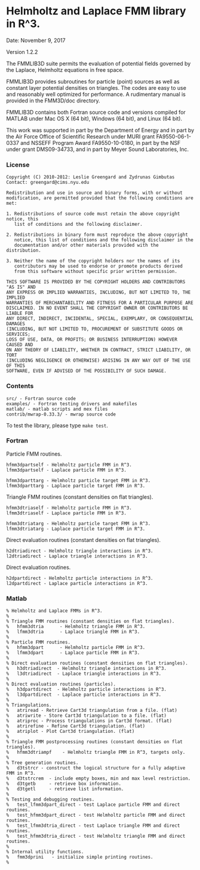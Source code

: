 # Helmholtz and Laplace FMM library in R^3.

Date: November 9, 2017

Version 1.2.2

The FMMLIB3D suite permits the evaluation of potential fields governed
by the Laplace, Helmholtz equations in free space.

FMMLIB3D provides subroutines for particle (point) sources as well as
constant layer potential densities on triangles. The codes are easy to
use and reasonably well optimized for performance. A rudimentary
manual is provided in the FMM3D/doc directory.

FMMLIB3D contains both Fortran source code and versions compiled for
MATLAB under Mac OS X (64 bit), Windows (64 bit), and Linux (64 bit).

This work was supported in part by the Department of Energy and in
part by the Air Force Office of Scientific Research under MURI grant
FA9550-06-1-0337 and NSSEFF Program Award FA9550-10-0180, in part by
the NSF under grant DMS09-34733, and in part by Meyer Sound
Laboratories, Inc.


### License

```
Copyright (C) 2010-2012: Leslie Greengard and Zydrunas Gimbutas
Contact: greengard@cims.nyu.edu

Redistribution and use in source and binary forms, with or without
modification, are permitted provided that the following conditions are met: 

1. Redistributions of source code must retain the above copyright notice, this
   list of conditions and the following disclaimer. 

2. Redistributions in binary form must reproduce the above copyright
   notice, this list of conditions and the following disclaimer in the
   documentation and/or other materials provided with the distribution.

3. Neither the name of the copyright holders nor the names of its
   contributors may be used to endorse or promote products derived
   from this software without specific prior written permission.

THIS SOFTWARE IS PROVIDED BY THE COPYRIGHT HOLDERS AND CONTRIBUTORS "AS IS" AND
ANY EXPRESS OR IMPLIED WARRANTIES, INCLUDING, BUT NOT LIMITED TO, THE IMPLIED
WARRANTIES OF MERCHANTABILITY AND FITNESS FOR A PARTICULAR PURPOSE ARE
DISCLAIMED. IN NO EVENT SHALL THE COPYRIGHT OWNER OR CONTRIBUTORS BE LIABLE FOR
ANY DIRECT, INDIRECT, INCIDENTAL, SPECIAL, EXEMPLARY, OR CONSEQUENTIAL DAMAGES
(INCLUDING, BUT NOT LIMITED TO, PROCUREMENT OF SUBSTITUTE GOODS OR SERVICES;
LOSS OF USE, DATA, OR PROFITS; OR BUSINESS INTERRUPTION) HOWEVER CAUSED AND
ON ANY THEORY OF LIABILITY, WHETHER IN CONTRACT, STRICT LIABILITY, OR TORT
(INCLUDING NEGLIGENCE OR OTHERWISE) ARISING IN ANY WAY OUT OF THE USE OF THIS
SOFTWARE, EVEN IF ADVISED OF THE POSSIBILITY OF SUCH DAMAGE.
```

### Contents

```
src/ - Fortran source code
examples/ - Fortran testing drivers and makefiles
matlab/ - matlab scripts and mex files 
contrib/mwrap-0.33.3/ - mwrap source code
```

To test the library, please type `make test`. 


### Fortran

Particle FMM routines.

```
hfmm3dpartself - Helmholtz particle FMM in R^3.
lfmm3dpartself - Laplace particle FMM in R^3.

hfmm3dparttarg - Helmholtz particle target FMM in R^3.
lfmm3dparttarg - Laplace particle target FMM in R^3.
```

Triangle FMM routines (constant densities on flat triangles).

```
hfmm3dtriaself - Helmholtz particle FMM in R^3.
lfmm3dtriaself - Laplace particle FMM in R^3.

hfmm3dtriatarg - Helmholtz particle target FMM in R^3.
lfmm3dtriatarg - Laplace particle target FMM in R^3.
```

Direct evaluation routines (constant densities on flat triangles).

```
h2dtriadirect - Helmholtz triangle interactions in R^3.
l2dtriadirect - Laplace triangle interactions in R^3.
```

Direct evaluation routines.

```
h2dpartdirect - Helmholtz particle interactions in R^3.
l2dpartdirect - Laplace particle interactions in R^3.
```


### Matlab

```
% Helmholtz and Laplace FMMs in R^3.
%
% Triangle FMM routines (constant densities on flat triangles).
%   hfmm3dtria      - Helmholtz triangle FMM in R^3. 
%   lfmm3dtria      - Laplace triangle FMM in R^3.
%
% Particle FMM routines.
%   hfmm3dpart      - Helmholtz particle FMM in R^3.
%   lfmm3dpart      - Laplace particle FMM in R^3.
%
% Direct evaluation routines (constant densities on flat triangles).
%   h3dtriadirect  - Helmholtz triangle interactions in R^3.
%   l3dtriadirect  - Laplace triangle interactions in R^3.
%
% Direct evaluation routines (particles).
%   h3dpartdirect  - Helmholtz particle interactions in R^3.
%   l3dpartdirect  - Laplace particle interactions in R^3.
%
% Triangulations.
%   atriread - Retrieve Cart3d triangulation from a file. (flat)
%   atriwrite - Store Cart3d triangulation to a file. (flat)
%   atriproc - Process triangulations in Cart3d format. (flat)
%   atrirefine - Refine Cart3d triangulation. (flat)
%   atriplot - Plot Cart3d triangulation. (flat)
%
% Triangle FMM postprocessing routines (constant densities on flat triangles).
%   hfmm3dtriampf    - Helmholtz triangle FMM in R^3, targets only.
%
% Tree generation routines.
%   d3tstrcr - construct the logical structure for a fully adaptive FMM in R^3.
%   d3tstrcrem  - include empty boxes, min and max level restriction.
%   d3tgetb     - retrieve box information.
%   d3tgetl     - retrieve list information.
%
% Testing and debugging routines.
%   test_lfmm3dpart_direct - test Laplace particle FMM and direct routines.
%   test_hfmm3dpart_direct - test Helmholtz particle FMM and direct routines.
%   test_lfmm3dtria_direct - test Laplace triangle FMM and direct routines.
%   test_hfmm3dtria_direct - test Helmholtz triangle FMM and direct routines.
%
% Internal utility functions.
%   fmm3dprini   - initialize simple printing routines.
%
```
